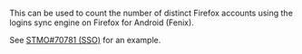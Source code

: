 This can be used to count the number of distinct Firefox accounts using the logins sync engine on Firefox for Android (Fenix).

See [STMO#70781 (SSO)](https://sql.telemetry.mozilla.org/queries/70781/?p_org_mozilla_fenix=org_mozilla_firefox) for an example.
